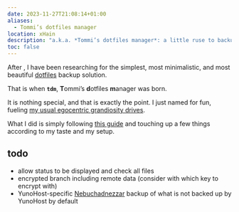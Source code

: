 ```yaml
---
date: 2023-11-27T21:08:14+01:00
aliases:
  - Tommi’s dotfiles manager
location: xHain
description: "a.k.a. *Tommi’s dotfiles manager*: a little ruse to backup my configuration files"
toc: false
---
```

After [](Storage.md#Laptop%20backup|a%20critical%20realization%20about%20my%20backups), I have been researching for the simplest, most minimalistic, and most beautiful [dotfiles](https://wiki.archlinux.org/title/Dotfiles '“Dotfiles” in Arch Linux wiki') backup solution.

That is when **`tdm`**, **T**ommi’s **d**otfiles **m**anager was born.

It is nothing special, and that is exactly the point. I just named for fun, fueling [my usual egocentric grandiosity drives](Tomminess.md).

What I did is simply following [this guide](https://atlassian.com/git/tutorials/dotfiles 'How to Store Dotfiles - A Bare git Repository') and touching up a few things according to my taste and my setup.

## todo

- allow status to be displayed and check all files
- encrypted branch including remote data (consider with which key to encrypt with)
- YunoHost-specific [Nebuchadnezzar](Nebuchadnezzar.md) backup of what is not backed up by YunoHost by default
